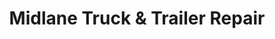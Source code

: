 ---
title: "Midlane Truck & Trailer Repair"
url: /eugene/midlane-truck-and-trailer-repair/
shop: shop
---